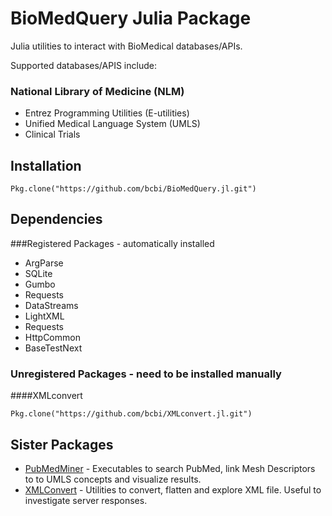 # BioMedQuery Julia Package

Julia utilities to interact with BioMedical databases/APIs.

Supported databases/APIS include:
### National Library of Medicine (NLM)
- Entrez Programming Utilities (E-utilities)
- Unified Medical Language System (UMLS)
- Clinical Trials


## Installation
```
Pkg.clone("https://github.com/bcbi/BioMedQuery.jl.git")
```


## Dependencies

###Registered Packages - automatically installed

- ArgParse
- SQLite
- Gumbo
- Requests
- DataStreams
- LightXML
- Requests
- HttpCommon
- BaseTestNext

### Unregistered Packages - need to be installed manually

####XMLconvert
```
Pkg.clone("https://github.com/bcbi/XMLconvert.jl.git")
```

## Sister Packages

- [PubMedMiner](https://github.com/bcbi/PubMedMiner.jl) - Executables to search PubMed, link Mesh Descriptors to to UMLS concepts and visualize results.
- [XMLConvert](https://github.com/bcbi/XMLconvert.jl) - Utilities to convert, flatten and explore XML file. Useful to investigate server responses.
